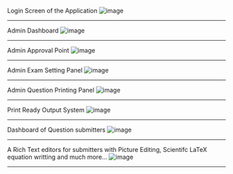 Login Screen of the Application
![image](https://github.com/user-attachments/assets/d52c1510-282c-4c88-b078-dd58a7f677c5)

-----

Admin Dashboard
![image](https://github.com/user-attachments/assets/298e79a1-b90a-4b8d-ab8d-707581e28f36)

-----

Admin Approval Point
![image](https://github.com/user-attachments/assets/c73e30d7-353c-4686-9119-420ccef1310f)

-----

Admin Exam Setting Panel
![image](https://github.com/user-attachments/assets/c8a50647-498e-46ca-92c4-d4cd7f5a0aaf)

-----

Admin Question Printing Panel
![image](https://github.com/user-attachments/assets/35b0f65a-f9a0-43cc-8950-a36f7e516291)

-----

Print Ready Output System
![image](https://github.com/user-attachments/assets/6c6fb304-6b55-4abb-a683-b03fd7b6c4b3)

-----

Dashboard of Question submitters
![image](https://github.com/user-attachments/assets/4eb5b988-ae0a-4230-910c-74acd03e0b4a)


-----

A Rich Text editors for submitters with Picture Editing, Scientifc LaTeX equation writting and much more...
![image](https://github.com/user-attachments/assets/f2106201-edfa-4c91-bf72-1af4a8580f92)

-----

